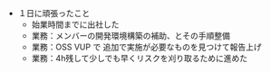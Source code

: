 
- １日に頑張ったこと
	- 始業時間までに出社した
	- 業務：メンバーの開発環境構築の補助、とその手順整備
	- 業務：OSS VUP で 追加で実施が必要なものを見つけて報告上げ
	- 業務：4h残して少しでも早くリスクを刈り取るために進めた